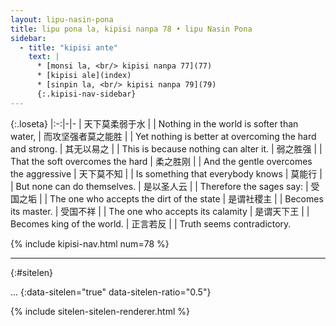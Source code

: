```yaml
---
layout: lipu-nasin-pona
title: lipu pona la, kipisi nanpa 78 • lipu Nasin Pona
sidebar:
  - title: "kipisi ante"
    text: |
      * [monsi la, <br/> kipisi nanpa 77](77)
      * [kipisi ale](index)
      * [sinpin la, <br/> kipisi nanpa 79](79)
      {:.kipisi-nav-sidebar}
---
```


{:.loseta}
|:-:|-|-
| 天下莫柔弱于水     |  | Nothing in the world is softer than water,
| 而攻坚强者莫之能胜 |  | Yet nothing is better at overcoming the hard and strong.
| 其无以易之         |  | This is because nothing can alter it.
| 弱之胜强           |  | That the soft overcomes the hard
| 柔之胜刚           |  | And the gentle overcomes the aggressive
| 天下莫不知         |  | Is something that everybody knows
| 莫能行             |  | But none can do themselves.
| 是以圣人云         |  | Therefore the sages say:
| 受国之垢           |  | The one who accepts the dirt of the state
| 是谓社稷主         |  | Becomes its master.
| 受国不祥           |  | The one who accepts its calamity
| 是谓天下王         |  | Becomes king of the world.
| 正言若反           |  | Truth seems contradictory.

{% include kipisi-nav.html num=78 %}

-------
{:#sitelen}

...
{:data-sitelen="true" data-sitelen-ratio="0.5"}

{% include sitelen-sitelen-renderer.html %}
